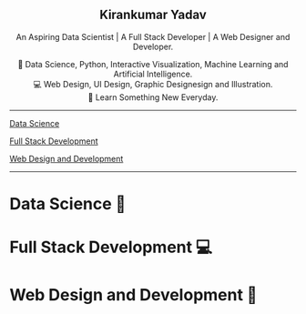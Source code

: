 <p align="center">
  <a href="https://getbootstrap.com/">
<!---<img src="Images/Kirankumar.png" alt="Kirankumar" width="300" height="200">-->
  </a>
</p>

<h2 align="center">Kirankumar Yadav</h2>

<p align="center">
  An Aspiring Data Scientist  |  A Full Stack Developer  |  A Web Designer and Developer.
  <br>  
</p>

  <p align="center">
  🤖 Data Science, Python, Interactive Visualization, Machine Learning and Artificial Intelligence.<br>
  💻 Web Design, UI Design, Graphic Designesign and Illustration.<br>
  🚀 Learn Something New Everyday.
  </p>
  
  ___
  
  [Data Science](#data-science)
  
  [Full Stack Development](#full-stack-development)
  
  [Web Design and Development](#web-design-and-development)
  
  ___
  
  # <a name="data-science">Data Science 🤖</a>
  
  # <a name="full-stack-development">Full Stack Development 💻</a>
  
  # <a name="web-design-and-development">Web Design and Development 🎯</a>
  

